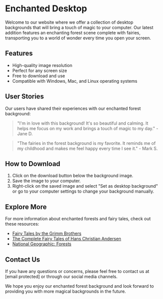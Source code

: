 <!--font:Cormorant Garamond-->

# Enchanted Desktop

Welcome to our website where we offer a collection of desktop backgrounds that will bring a touch of magic to your computer. Our latest addition features an enchanting forest scene complete with fairies, transporting you to a world of wonder every time you open your screen.

## Features
- High-quality image resolution
- Perfect for any screen size
- Free to download and use
- Compatible with Windows, Mac, and Linux operating systems

## User Stories
Our users have shared their experiences with our enchanted forest background:
> "I'm in love with this background! It's so beautiful and calming. It helps me focus on my work and brings a touch of magic to my day." - Jane D.

> "The fairies in the forest background is my favorite. It reminds me of my childhood and makes me feel happy every time I see it." - Mark S.

## How to Download
1. Click on the download button below the background image.
2. Save the image to your computer.
3. Right-click on the saved image and select "Set as desktop background" or go to your computer settings to change your background manually.

## Explore More
For more information about enchanted forests and fairy tales, check out these resources:
- [Fairy Tales by the Grimm Brothers](#)
- [The Complete Fairy Tales of Hans Christian Andersen](#)
- [National Geographic: Forests](#)

## Contact Us
If you have any questions or concerns, please feel free to contact us at [email protected] or through our social media channels.

We hope you enjoy our enchanted forest background and look forward to providing you with more magical backgrounds in the future.

<!--

Write me content for website with wallpaper which alt text is:

"A dreamy forest scene with fairies"

The name/title of the page should not be 1:1 copy of the alt text but rather a real content of the website which is using this wallpaper.

- Use markdown format 
- Start with heading
- Heading should be short and concise
- The content should look like a real website 
- The website should not be about the wallpaper, wallpaper is just a related background
- Heading should be contain work "wallpaper" or "background"
- Include real sections like references, contact, user stories, etc. use things relevant to the page purpose.
- Feel free to use structure like headings, bullets, numbering, blockquotes, paragraphs, horizontal lines, etc.
- You can use formatting like bold or _italic_
- You can include UTF-8 emojis
- Links should be only #hash anchors (and you can refer to the document itself)
- Do not include images


---


# Enchanting Forest Wallpaper for Your Desktop Background

Welcome to our website where we offer a variety of desktop backgrounds for you to choose from. Our latest addition is the dreamy forest scene with fairies wallpaper that will transport you to a magical world every time you open your computer.

## Features
- High-quality image resolution
- Perfect for any screen size
- Free to download and use
- Compatible with Windows, Mac, and Linux operating systems

## User Stories
Our users have shared their experiences with our enchanting forest wallpaper:
> "I love this wallpaper! It's so beautiful and calming. It helps me focus on my work and brings a touch of magic to my day." - Jane D.

> "The fairies in the forest wallpaper is my favorite. It reminds me of my childhood and makes me feel happy every time I see it." - Mark S.

## How to Download
1. Click on the download button below the wallpaper image.
2. Save the image to your computer.
3. Right-click on the saved image and select "Set as desktop background" or go to your computer settings to change your background manually.

## References
For more information about fairies and forests, check out these resources:
- [Fairy Tales by the Grimm Brothers](#)
- [The Complete Fairy Tales of Hans Christian Andersen](#)
- [National Geographic: Forests](#)

## Contact Us
If you have any questions or concerns, please feel free to contact us at [email protected] or through our social media channels.

We hope you enjoy our enchanting forest wallpaper and look forward to providing you with more captivating backgrounds in the future.


---


Heading should not include word "wallpaper". The website should not be about the wallpaper itself, wallpaper is just a related background, rewrite whole content.


---


# Discover the Magic of Enchanted Forests with our Desktop Background

Welcome to our website where we offer a collection of desktop backgrounds that will bring a touch of magic to your computer. Our latest addition features an enchanting forest scene complete with fairies, transporting you to a world of wonder every time you open your screen.

## Features
- High-quality image resolution
- Perfect for any screen size
- Free to download and use
- Compatible with Windows, Mac, and Linux operating systems

## User Stories
Our users have shared their experiences with our enchanted forest background:
> "I'm in love with this background! It's so beautiful and calming. It helps me focus on my work and brings a touch of magic to my day." - Jane D.

> "The fairies in the forest background is my favorite. It reminds me of my childhood and makes me feel happy every time I see it." - Mark S.

## How to Download
1. Click on the download button below the background image.
2. Save the image to your computer.
3. Right-click on the saved image and select "Set as desktop background" or go to your computer settings to change your background manually.

## Explore More
For more information about enchanted forests and fairy tales, check out these resources:
- [Fairy Tales by the Grimm Brothers](#)
- [The Complete Fairy Tales of Hans Christian Andersen](#)
- [National Geographic: Forests](#)

## Contact Us
If you have any questions or concerns, please feel free to contact us at [email protected] or through our social media channels.

We hope you enjoy our enchanted forest background and look forward to providing you with more magical backgrounds in the future.

-->
